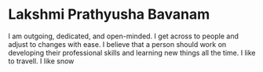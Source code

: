 # Lakshmi Prathyusha Bavanam

I am outgoing, dedicated, and open-minded. 
I get across to people and adjust to changes with ease. 
I believe that a person should work on developing their professional skills and learning new things all the time. 
I like to travell.
I like snow


